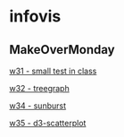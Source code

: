 # infovis

## MakeOverMonday
[w31 - small test in class](https://leobjorkman.github.io/infovis/mm-w31.html)

[w32 - treegraph](https://leobjorkman.github.io/infovis/MM%20-%20W32.html)

[w34 - sunburst](https://leobjorkman.github.io/infovis/MM%20-%20W34.html)

[w35 - d3-scatterplot](https://leobjorkman.github.io/infovis/MM%20-%20W35-d3.html)
